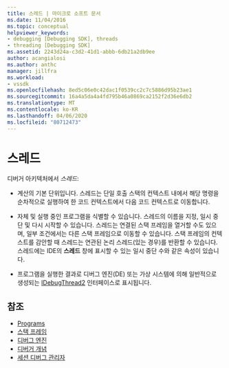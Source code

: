 ```yaml
---
title: 스레드 | 마이크로 소프트 문서
ms.date: 11/04/2016
ms.topic: conceptual
helpviewer_keywords:
- debugging [Debugging SDK], threads
- threading [Debugging SDK]
ms.assetid: 2243d24a-c3d2-41d1-abbb-6db21a2db9ee
author: acangialosi
ms.author: anthc
manager: jillfra
ms.workload:
- vssdk
ms.openlocfilehash: 8ed5c06e0c42dac1f0539cc2c7c5886d95b23ae1
ms.sourcegitcommit: 16a4a5da4a4fd795b46a0869ca2152f2d36e6db2
ms.translationtype: MT
ms.contentlocale: ko-KR
ms.lasthandoff: 04/06/2020
ms.locfileid: "80712473"
---
```

# <a name="threads"></a>스레드
디버거 아키텍처에서 *스레드*:

- 계산의 기본 단위입니다. 스레드는 단일 호출 스택의 컨텍스트 내에서 해당 명령을 순차적으로 실행하여 한 코드 컨텍스트에서 다음 코드 컨텍스트로 이동합니다.

- 자체 및 실행 중인 프로그램을 식별할 수 있습니다. 스레드의 이름을 지정, 일시 중단 및 다시 시작할 수 있습니다. 스레드는 연결된 스택 프레임을 열거할 수도 있으며, 일부 조건에서는 다른 스택 프레임으로 이동할 수 있습니다. 스택 프레임의 컨텍스트를 감안할 때 스레드는 연관된 논리 스레드(있는 경우)를 반환할 수 있습니다. 스레드에는 IDE의 **스레드** 창에 표시할 수 있는 일시 중단 수와 같은 속성이 있습니다.

- 프로그램을 실행한 결과로 디버그 엔진(DE) 또는 가상 시스템에 의해 일반적으로 생성되는 [IDebugThread2](../../extensibility/debugger/reference/idebugthread2.md) 인터페이스로 표시됩니다.

## <a name="see-also"></a>참조
- [Programs](../../extensibility/debugger/programs.md)
- [스택 프레임](../../extensibility/debugger/stack-frames.md)
- [디버그 엔진](../../extensibility/debugger/debug-engine.md)
- [디버거 개념](../../extensibility/debugger/debugger-concepts.md)
- [세션 디버그 관리자](../../extensibility/debugger/session-debug-manager.md)
